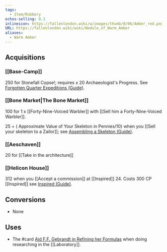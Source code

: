```yaml
---
tags:
  - Item/Rubbery
echos-selling: 0.1
inlineicon: https://fallenlondon.wiki/w/images/thumb/0/06/Amber_red.png/40px-Amber_red.png
URL: https://fallenlondon.wiki/wiki/Nodule_of_Warm_Amber
aliases:
  - Warm Amber
---
```


## Acquisitions
### [[Base-Camp]]
250 for Stonefall Copse!; requires x 20 Archaeologist's Progress. See [Forgotten Quarter Expeditions (Guide)](https://fallenlondon.wiki/wiki/Forgotten_Quarter_Expeditions_(Guide)).

### [[Bone Market|The Bone Market]]

100 for 1 x [[Forty-Nine-Voiced Warbler]] with [[Sell him a Forty-Nine-Voiced Warbler]].

25 + ( Approximate Value of Your Skeleton in Pennies/10) when you [[Sell your skeleton to a Zailor]]; see [Assembling a Skeleton (Guide)](https://fallenlondon.wiki/wiki/Assembling_a_Skeleton_(Guide)).

### [[Aeschaven]]

20 for [[Take in the architecture]]

### [[Helicon House]]

312 when you [[Accept a commission]] at [[Inspired]] 24. Costs 300 CP [[Inspired]] see [Inspired (Guide)](https://fallenlondon.wiki/wiki/Inspired_(Guide)).




## Conversions 
- None

## Uses
- The #card [Aid F.F. Gebrandt in Refining her Formulas](https://fallenlondon.wiki/wiki/Aid_F.F._Gebrandt_in_Refining_her_Formulas) when doing researching in the [[Laboratory]].
